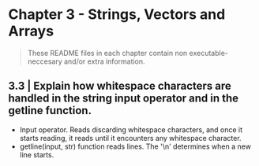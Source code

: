 # Chapter 3 - Strings, Vectors and Arrays
> These README files in each chapter contain non executable-neccesary and/or extra information.

## 3.3 | Explain how whitespace characters are handled in the string input operator and in the getline function.

- Input operator. Reads discarding whitespace characters, and once it starts reading, it reads until it encounters any whitespace character.
- getline(input, str) function reads lines. The '\n' determines when a new line starts.


